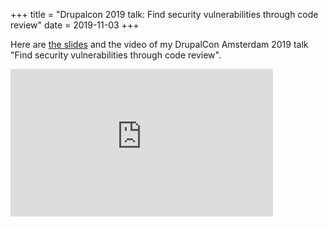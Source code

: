 +++
title = "Drupalcon 2019 talk: Find security vulnerabilities through code review"
date = 2019-11-03
+++

Here are [the slides](https://klausi.github.io/sec-code-review2019/#/) and the video of my DrupalCon Amsterdam 2019 talk "Find security vulnerabilities through code review".

<iframe width="420" height="236" src="https://www.youtube-nocookie.com/embed/Oyoja2rfqSk" frameborder="0" allow="accelerometer; autoplay; encrypted-media; gyroscope; picture-in-picture" allowfullscreen></iframe>

<!-- more -->
